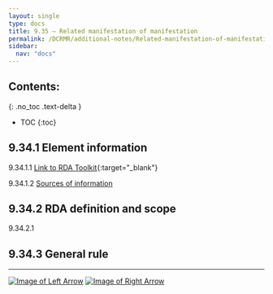 ```yaml
---
layout: single
type: docs
title: 9.35 — Related manifestation of manifestation
permalink: /DCRMR/additional-notes/Related-manifestation-of-manifestation/
sidebar:
  nav: "docs"
---
```


## Contents:
{: .no_toc .text-delta }

- TOC
{:toc}

## 9.34.1 Element information

<a name="9.34.1.1">9.34.1.1</a> [Link to RDA Toolkit](){:target="_blank"}

<a name="9.34.1.2">9.34.1.2</a> [Sources of information](/DCRMR/additional-notes/#9011-sources-of-information)

## 9.34.2 RDA definition and scope

<a name="9.34.2.1">9.34.2.1</a>

## 9.34.3 General rule



---

[![Image of Left Arrow](https://rbms-bsc.github.io/DCRMR/assets/pictures/navigation/Arrow_Left.png "9.34 — On carrier unit with")](/DCRMR/additional-notes/On-carrier-unit-with/) [![Image of Right Arrow](https://rbms-bsc.github.io/DCRMR/assets/pictures/navigation/Arrow_Right.png "9.4 — Note on item")](/DCRMR/additional-notes/Note-on-item/)
